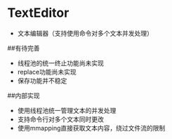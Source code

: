 # TextEditor
- 文本编辑器（支持使用命令对多个文本并发处理）

##有待完善
- 线程池的统一终止功能尚未实现
- replace功能尚未实现
- 保存功能并不稳定

##内部实现
- 使用线程池统一管理文本的并发处理
- 支持命令行对多个文本同时更改
- 使用mmapping直接获取文本内容，绕过文件流的限制
